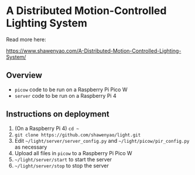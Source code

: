 # A Distributed Motion-Controlled Lighting System

Read more here:

https://www.shawenyao.com/A-Distributed-Motion-Controlled-Lighting-System/

## Overview
* `picow` code to be run on a Raspberry Pi Pico W
* `server` code to be run on a Raspberry Pi 4

## Instructions on deployment
1. (On a Raspberry Pi 4) `cd ~`
2. `git clone https://github.com/shawenyao/light.git`
3. Edit `~/light/server/server_config.py` and `~/light/picow/pir_config.py` as necessary
4. Upload all files in `picow` to a Raspberry Pi Pico W
5. `~/light/server/start` to start the server
6. `~/light/server/stop` to stop the server
